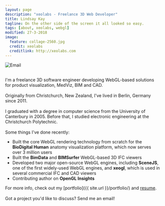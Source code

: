 ```yaml
---
layout: page
description: "xeolabs - Freelance 3D Web Developer"
title: Lindsay Kay
tagline: On the other side of the screen it all looked so easy.
tags: [about, xeolabs, webgl]
modified: 27-3-2018
image:
  feature: collage-2560.jpg
  credit: xeolabs
  creditlink: http://xeolabs.com
---
```


![Email](../images/email2.png)

<br>I'm a freelance 3D software engineer developing WebGL-based solutions for product visualization, MedViz, BIM and CAD.<br><br>
Originally from Christchurch, New Zealand, I've lived in Berlin, Germany since 2011.<br><br>
I graduated with a degree in computer science from the University of Canterbury in 2005. Before that, I studied electronic engineering at the Christchurch Polytechnic.<br><br>
Some things I've done recently:

* Built the core WebGL rendering technology from scratch for the **BioDigital Human** anatomy visualization platform, which now serves over 3 million users  
* Built the **BimData** and **BIMSurfer** WebGL-based 3D IFC viewers
* Developed two major open-source WebGL engines, including **SceneJS**, one of the first widely-used WebGL engines, and **xeogl**, which is used in several commercial IFC and CAD viewers
* Contributing author on **OpenGL Insights**

For more info, check out my [portfolio]({{ site.url }}/portfolio/) and [resume](http://linkedin.com/in/lindsaystanleykay).<br><br>Got a project you'd like to discuss? Send me an email!

<!-- ### Process -->

<!-- As a **software engineer**, I value teamwork, process and simple, maintainable design, because those are what make this  -->
<!-- business fun and profitable.  -->
<!-- <br><br> -->
<!-- As an **open source developer**, I collaborate with a diverse community of experienced engineers, adapting our experiments  -->
<!-- and tools to the needs of our clients, resulting in efficient and certain delivery. When projects grow, I can also  -->
<!-- enlist some of those engineers to help out, if needed. -->
 
<!-- ### Community -->
<!-- New to the industry and could use some mentoring? Get in touch - maybe I can help out, or point you to someone who can.  -->


<!-- [^1]: Please note that, after the first couple of meetings, we'd need to formalize things before moving forward. -->


